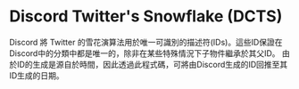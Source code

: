 # Discord Twitter's Snowflake (DCTS)

Discord 將 Twitter 的雪花演算法用於唯一可識別的描述符(IDs)。這些ID保證在Discord中的分類中都是唯一的，除非在某些特殊情況下子物件繼承於其父ID。
由於ID的生成是源自於時間，因此透過此程式碼，可將由Discord生成的ID回推至其ID生成的日期。
